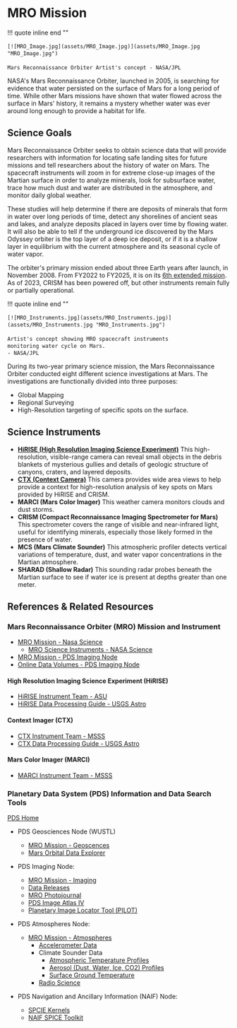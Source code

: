 # MRO Mission

!!! quote inline end ""

    [![MRO_Image.jpg](assets/MRO_Image.jpg)](assets/MRO_Image.jpg "MRO_Image.jpg")

    Mars Reconnaissance Orbiter Artist's concept - NASA/JPL

NASA's Mars Reconnaissance Orbiter, launched in 2005, is searching for
evidence that water persisted on the surface of Mars for a long period
of time. While other Mars missions have shown that water flowed across
the surface in Mars' history, it remains a mystery whether water was
ever around long enough to provide a habitat for life.


## Science Goals 

Mars Reconnaissance Orbiter seeks to obtain science data that will
provide researchers with information for locating safe landing sites for
future missions and tell researchers about the history of water on Mars.
The spacecraft instruments will zoom in for extreme close-up images of
the Martian surface in order to analyze minerals, look for subsurface
water, trace how much dust and water are distributed in the atmosphere,
and monitor daily global weather.

These studies will help determine if there are deposits of minerals that
form in water over long periods of time, detect any shorelines of
ancient seas and lakes, and analyze deposits placed in layers over time
by flowing water. It will also be able to tell if the underground ice
discovered by the Mars Odyssey orbiter is the top layer of a deep ice
deposit, or if it is a shallow layer in equilibrium with the current
atmosphere and its seasonal cycle of water vapor.

The orbiter's primary mission ended about three Earth years after
launch, in November 2008.  From FY2022 to FY2025, it is on its 
[6th extended mission](https://www.hou.usra.edu/meetings/mepagapril2023/presentations/1315_Zurek.pdf). 
As of 2023, CRISM has been powered off, but other instruments remain fully or partially operational. 

!!! quote inline end ""

    [![MRO_Instruments.jpg](assets/MRO_Instruments.jpg)](assets/MRO_Instruments.jpg "MRO_Instruments.jpg")

    Artist's concept showing MRO spacecraft instruments 
    monitoring water cycle on Mars.  
    - NASA/JPL


During its two-year primary science mission, the Mars Reconnaissance
Orbiter conducted eight different science investigations at Mars. The
investigations are functionally divided into three purposes:

- Global Mapping
- Regional Surveying
- High-Resolution targeting of specific spots on the surface.

## Science Instruments

  - **[HiRISE (High Resolution Imaging Science Experiment)](hirise-data.md)**
    This high-resolution, visible-range camera can reveal small objects
    in the debris blankets of mysterious gullies and details of geologic
    structure of canyons, craters, and layered deposits.
  - **[CTX (Context Camera)](ctx-data.md)** This camera provides wide area views
    to help provide a context for high-resolution analysis of key spots
    on Mars provided by HiRISE and CRISM.
  - **MARCI (Mars Color Imager)** This weather camera monitors clouds
    and dust storms.
  - **CRISM (Compact Reconnaissance Imaging Spectrometer for Mars)**
    This spectrometer covers the range of visible and near-infrared
    light, useful for identifying minerals, especially those likely
    formed in the presence of water.
  - **MCS (Mars Climate Sounder)** This atmospheric profiler detects
    vertical variations of temperature, dust, and water vapor
    concentrations in the Martian atmosphere.
  - **SHARAD (Shallow Radar)** This sounding radar probes beneath the
    Martian surface to see if water ice is present at depths greater
    than one meter.


## References & Related Resources 

### Mars Reconnaissance Orbiter (MRO) Mission and Instrument 

- [MRO Mission - Nasa Science](https://science.nasa.gov/mission/mars-reconnaissance-orbiter/)
    - [MRO Science Instruments - NASA Science](https://science.nasa.gov/mission/mars-reconnaissance-orbiter/science-instruments/)
- [MRO Mission - PDS Imaging Node](https://pds-imaging.jpl.nasa.gov/portal/mro_mission.html)
- [Online Data Volumes - PDS Imaging Node](https://pds-imaging.jpl.nasa.gov/volumes/mro.html)

#### High Resolution Imaging Science Experiment (HiRISE) 

  - [HiRISE Instrument Team - ASU](https://hirise.lpl.arizona.edu)
  - [HiRISE Data Processing Guide - USGS Astro](hirise/index.md)

#### Context Imager (CTX) 

  - [CTX Instrument Team - MSSS](http://www.msss.com/all_projects/mro-ctx.php)
  - [CTX Data Processing Guide - USGS Astro](ctx-data.md)

#### Mars Color Imager (MARCI) 

  - [MARCI Instrument Team - MSSS](https://www.msss.com/all_projects/mro-marci.php)

### Planetary Data System (PDS) Information and Data Search Tools 

[PDS Home](https://pds.nasa.gov)

- PDS Geosciences Node (WUSTL)
    - [MRO Mission - Geoscences](https://pds-geosciences.wustl.edu/missions/mro/default.htm)
    - [Mars Orbital Data Explorer](https://ode.rsl.wustl.edu/mars/)

- PDS Imaging Node:
    - [MRO Mission - Imaging](https://pds-imaging.jpl.nasa.gov/portal/mro_mission.html)
    - [Data Releases](https://pds.nasa.gov/datasearch/subscription-service/SS-Release.shtml)
    - [MRO Photojournal](https://photojournal.jpl.nasa.gov/mission/MRO)
    - [PDS Image Atlas IV](https://pds-imaging.jpl.nasa.gov/beta/search?gather.common.mission=mro&gather.common.target=MARS)
    - [Planetary Image Locator Tool (PILOT)](http://pilot.wr.usgs.gov/index.php?view=map&target=mars>)

- PDS Atmospheres Node:
    - [MRO Mission - Atmospheres](https://atmos.nmsu.edu/data_and_services/atmospheres_data/MARS/mars_reconnaissance_orbiter.html)
        - [Accelerometer Data](https://atmos.nmsu.edu/data_and_services/atmospheres_data/MARS/mro_aerobraking.html)
        - Climate Sounder Data
            - [Atmospheric Temperature Profiles](https://atmos.nmsu.edu/data_and_services/atmospheres_data/MARS/atmosphere_temp_prof.html)
            - [Aerosol (Dust, Water, Ice, CO2) Profiles](https://atmos.nmsu.edu/data_and_services/atmospheres_data/MARS/aerosols.html)
            - [Surface Ground Temperature](https://atmos.nmsu.edu/data_and_services/atmospheres_data/MARS/surface_ground_temp.htmls)
        - [Radio Science](https://atmos.nmsu.edu/data_and_services/atmospheres_data/MARS/mro_tp.html)

- PDS Navigation and Ancillary Information (NAIF) Node:
    - [SPCIE Kernels](https://naif.jpl.nasa.gov/pub/naif/pds/data/mro-m-spice-6-v1.0/mrosp_1000/)
    - [NAIF SPICE Toolkit](https://naif.jpl.nasa.gov/naif/toolkit.html)

